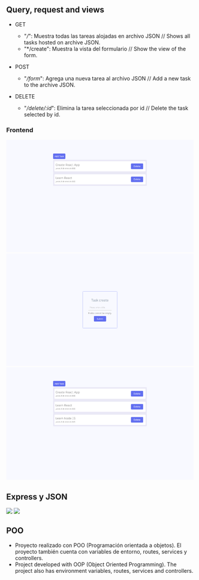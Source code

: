## Query, request and views

  + GET
    * "*/*": Muestra todas las tareas alojadas en archivo JSON // Shows all tasks hosted on archive JSON.
    * "*/create": Muestra la vista del formulario // Show the view of the form.
    
  + POST
    * "*/form*": Agrega una nueva tarea al archivo JSON // Add a new task to the archive JSON.
    
  + DELETE
    * "*/delete/:id*": Elimina la tarea seleccionada por id // Delete the task selected by id.


### Frontend

  <img src="home.png" width="500" height="300" />
  <img src="create.png" width="500" height="300" />
  <img src="newtask.png" width="500" height="300" />


## Express y JSON
 [<img src="https://adware-technologies.s3.amazonaws.com/uploads/technology/thumbnail/20/express-js.png" width=65px />]()
 [<img src="https://cdn-icons-png.flaticon.com/512/12419/12419185.png" width=65px />]()
 
## POO
* Proyecto realizado con POO (Programación orientada a objetos). El proyecto también cuenta con variables de entorno, routes, services y controllers.
* Project developed with OOP (Object Oriented Programming). The project also has environment variables, routes, services and controllers.  
